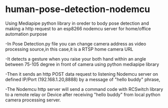 # human-pose-detection-nodemcu
Using Mediapipe python library in oreder to body pose detection and making a http request to an esp8266 nodemcu server for home/office automation purpose

-In Pose Detection.py file you can change camera address as video processing source,in this case,it is a RTSP home camera URL

-It detects a gesture when you raise your both hand within an angle between 75-105 degree in front of camera using python mediapipe library

-Then it sends an http POST data request to listening Nodemcu server on defined IP/Port (192.168.1.20,8888) by a message of "hello buddy" phrase,

-The Nodemcu http server will send a command code with RCSwitch library to a remote relay or Device after receiving "hello buddy" from local python camera processing server.
